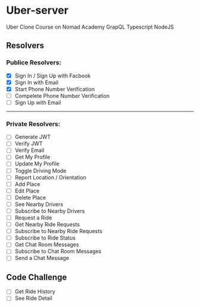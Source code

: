 # Uber-server
Uber Clone Course on Nomad Academy
GrapQL
Typescript
NodeJS

## Resolvers

### Publice Resolvers:

- [x] Sign In / Sign Up with Facbook
- [x] Sign In with Email
- [x] Start Phone Number Verification
- [ ] Compelete Phone Number Verification
- [ ] Sign Up with Email
--- 

### Private Resolvers:

- [ ] Generate JWT
- [ ] Verify JWT
- [ ] Verify Email
- [ ] Get My Profile
- [ ] Update My Profile
- [ ] Toggle Driving Mode
- [ ] Report Location / Orientation
- [ ] Add Place
- [ ] Edit Place
- [ ] Delete Place
- [ ] See Nearby Drivers
- [ ] Subscribe to Nearby Drivers
- [ ] Request a Ride
- [ ] Get Nearby Ride Requests
- [ ] Subscribe to Nearby Ride Requests
- [ ] Subscribe to Ride Status
- [ ] Get Chat Room Messages
- [ ] Subscribe to Chat Room Messages
- [ ] Send a Chat Message

## Code Challenge

- [ ] Get Ride History
- [ ] See Ride Detail